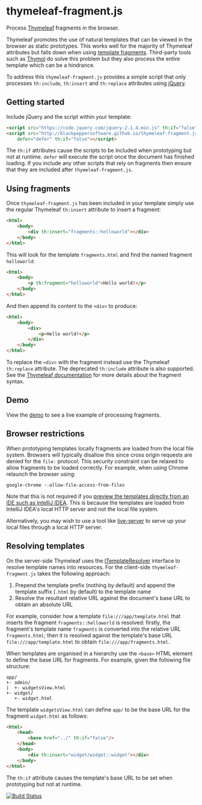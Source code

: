 thymeleaf-fragment.js
=====================

Process [Thymeleaf](http://www.thymeleaf.org/) fragments in the browser.

Thymeleaf promotes the use of natural templates that can be viewed in the browser as static prototypes. This works well for the majority of Thymeleaf attributes but falls down when using [template fragments](http://www.thymeleaf.org/doc/tutorials/2.1/usingthymeleaf.html#template-layout). Third-party tools such as [Thymol](http://www.thymoljs.org/) do solve this problem but they also process the entire template which can be a hindrance.

To address this `thymeleaf-fragment.js` provides a simple script that only processes `th:include`, `th:insert` and `th:replace` attributes using [jQuery](http://jquery.com/).

Getting started
---------------

Include jQuery and the script within your template:

```html
<script src="https://code.jquery.com/jquery-2.1.4.min.js" th:if="false"></script>
<script src="http://blackpeppersoftware.github.io/thymeleaf-fragment.js/thymeleaf-fragment.js"
	defer="defer" th:if="false"></script>
```

The `th:if` attributes cause the scripts to be included when prototyping but not at runtime. `defer` will execute the script once the document has finished loading. If you include any other scripts that rely on fragments then ensure that they are included after `thymeleaf-fragment.js`.

Using fragments
---------------

Once `thymeleaf-fragment.js` has been included in your template simply use the regular Thymeleaf `th:insert` attribute to insert a fragment:

```html
<html>
	<body>
		<div th:insert="fragments::helloworld"></div>
	</body>
</html>
```

This will look for the template `fragments.html` and find the named fragment `helloworld`:

```html
<html>
	<body>
		<p th:fragment="helloworld">Hello world!</p>
	</body>
</html>
```

And then append its content to the `<div>` to produce:

```html
<html>
	<body>
		<div>
			<p>Hello world!</p>
		</div>
	</body>
</html>
```

To replace the `<div>` with the fragment instead use the Thymeleaf `th:replace` attribute. The deprecated `th:include` attribute is also supported. See the [Thymeleaf documentation](http://www.thymeleaf.org/doc/tutorials/2.1/usingthymeleaf.html#template-layout) for more details about the fragment syntax.

Demo
----

View the [demo](http://blackpeppersoftware.github.io/thymeleaf-fragment.js/demo/template.html) to see a live example of processing fragments.

Browser restrictions
--------------------

When prototyping templates locally fragments are loaded from the local file system. Browsers will typically disallow this since cross origin requests are denied for the `file:` protocol. This security constraint can be relaxed to allow fragments to be loaded correctly. For example, when using Chrome relaunch the browser using:

```
google-chrome --allow-file-access-from-files
```

Note that this is not required if you [preview the templates directly from an IDE such as IntelliJ IDEA](https://www.jetbrains.com/idea/help/previewing-pages-with-web-contents-in-a-browser.html). This is because the templates are loaded from IntelliJ IDEA's local HTTP server and not the local file system.

Alternatively, you may wish to use a tool like [live-server](https://www.npmjs.com/package/live-server) to serve up your local files through a local HTTP server.

Resolving templates
-------------------

On the server-side Thymeleaf uses the [ITemplateResolver](http://www.thymeleaf.org/apidocs/thymeleaf/2.1.4.RELEASE/org/thymeleaf/templateresolver/ITemplateResolver.html) interface to resolve template names into resources. For the client-side `thymeleaf-fragment.js` takes the following approach:

1. Prepend the template prefix (nothing by default) and append the template suffix (`.html` by default) to the template name
2. Resolve the resultant relative URL against the document's base URL to obtain an absolute URL

For example, consider how a template `file:///app/template.html` that inserts the fragment `fragments::helloworld` is resolved: firstly, the fragment's template name `fragments` is converted into the relative URL `fragments.html`; then it is resolved against the template's base URL `file:///app/template.html` to obtain `file:///app/fragments.html`.

When templates are organised in a hierarchy use the `<base>` HTML element to define the base URL for fragments. For example, given the following file structure:

```
app/
+- admin/
|  +- widgetsView.html
+- widget/
   +- widget.html
```

The template `widgetsView.html` can define `app/` to be the base URL for the fragment `widget.html` as follows:

```html
<html>
	<head>
		<base href="../" th:if="false"/>
	</head>
	<body>
		<div th:insert="widget/widget::widget"></div>
	</body>
</html>
```

The `th:if` attribute causes the template's base URL to be set when prototyping but not at runtime.

[![Build Status](https://travis-ci.org/BlackPepperSoftware/thymeleaf-fragment.js.svg?branch=master)](https://travis-ci.org/BlackPepperSoftware/thymeleaf-fragment.js)
